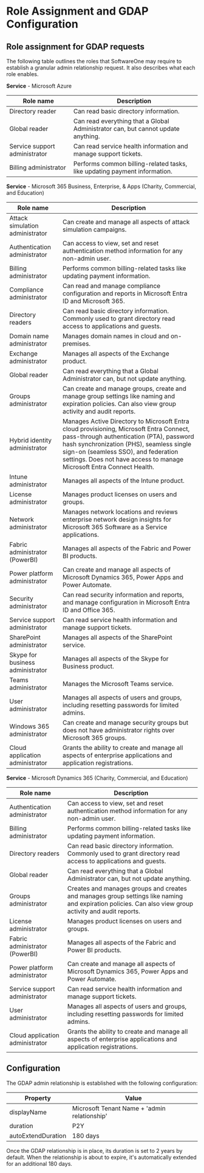 # Role Assignment and GDAP Configuration

## Role assignment for GDAP requests

The following table outlines the roles that SoftwareOne may require to establish a granular admin relationship request. It also describes what each role enables.

**Service** - Microsoft Azure

| Role name                      | Description                                                                      |
| ------------------------------ | -------------------------------------------------------------------------------- |
| Directory reader​              | Can read basic directory information.                                            |
| Global reader                  | Can read everything that a Global Administrator can, but cannot update anything. |
| Service support administrator​ | Can read service health information and manage support tickets.                  |
| Billing administrator          | Performs common billing-related tasks, like updating payment information.        |

**Service** - Microsoft 365 Business, Enterprise, & Apps (Charity, Commercial, and Education)

| Role name                        | Description                                                                                                                                                                                                                                                                                      |
| -------------------------------- | ------------------------------------------------------------------------------------------------------------------------------------------------------------------------------------------------------------------------------------------------------------------------------------------------ |
| Attack simulation administrator  | Can create and manage all aspects of attack simulation campaigns.                                                                                                                                                                                                                                |
| Authentication administrator​    | Can access to view, set and reset authentication method information for any non-admin user.                                                                                                                                                                                                      |
| Billing administrator            | Performs common billing-related tasks like updating payment information.                                                                                                                                                                                                                         |
| Compliance administrator         | Can read and manage compliance configuration and reports in Microsoft Entra ID and Microsoft 365.                                                                                                                                                                                                |
| Directory readers ​              | Can read basic directory information. Commonly used to grant directory read access to applications and guests.                                                                                                                                                                                   |
| Domain name administrator ​      | Manages domain names in cloud and on-premises.                                                                                                                                                                                                                                                   |
| Exchange administrator ​         | Manages all aspects of the Exchange product.                                                                                                                                                                                                                                                     |
| Global reader ​                  | Can read everything that a Global Administrator can, but not update anything.                                                                                                                                                                                                                    |
| Groups administrator ​           | Can create and manage groups, create and manage group settings like naming and expiration policies. Can also view group activity and audit reports.                                                                                                                                              |
| Hybrid identity administrator ​  | Manages Active Directory to Microsoft Entra cloud provisioning, Microsoft Entra Connect, pass-through authentication (PTA), password hash synchronization (PHS), seamless single sign-on (seamless SSO), and federation settings. Does not have access to manage Microsoft Entra Connect Health. |
| Intune administrator ​           | Manages all aspects of the Intune product.                                                                                                                                                                                                                                                       |
| License administrator            | Manages product licenses on users and groups.                                                                                                                                                                                                                                                    |
| Network administrator            | Manages network locations and reviews enterprise network design insights for Microsoft 365 Software as a Service applications.                                                                                                                                                                   |
| Fabric administrator (PowerBI) ​ | Manages all aspects of the Fabric and Power BI products.                                                                                                                                                                                                                                         |
| Power platform administrator     | Can create and manage all aspects of Microsoft Dynamics 365, Power Apps and Power Automate.                                                                                                                                                                                                      |
| Security administrator ​         | Can read security information and reports, and manage configuration in Microsoft Entra ID and Office 365.                                                                                                                                                                                        |
| Service support administrator ​  | Can read service health information and manage support tickets.                                                                                                                                                                                                                                  |
| SharePoint administrator ​       | Manages all aspects of the SharePoint service.                                                                                                                                                                                                                                                   |
| Skype for business administrator | Manages all aspects of the Skype for Business product.                                                                                                                                                                                                                                           |
| Teams administrator              | Manages the Microsoft Teams service.                                                                                                                                                                                                                                                             |
| User administrator               | Manages all aspects of users and groups, including resetting passwords for limited admins.                                                                                                                                                                                                       |
| Windows 365 administrator        | Can create and manage security groups but does not have administrator rights over Microsoft 365 groups.                                                                                                                                                                                          |
| Cloud application administrator  | Grants the ability to create and manage all aspects of enterprise applications and application registrations.                                                                                                                                                                                    |

**Service** - Microsoft Dynamics 365 (Charity, Commercial, and Education)

| Role name                        | Description                                                                                                                                            |
| -------------------------------- | ------------------------------------------------------------------------------------------------------------------------------------------------------ |
| Authentication administrator​    | Can access to view, set and reset authentication method information for any non-admin user.                                                            |
| Billing administrator            | Performs common billing-related tasks like updating payment information.                                                                               |
| Directory readers ​              | Can read basic directory information. Commonly used to grant directory read access to applications and guests.                                         |
| Global reader                    | Can read everything that a Global Administrator can, but not update anything.                                                                          |
| Groups administrator ​           | Creates and manages groups and creates and manages group settings like naming and expiration policies. Can also view group activity and audit reports. |
| License administrator            | Manages product licenses on users and groups.                                                                                                          |
| Fabric administrator (PowerBI) ​ | Manages all aspects of the Fabric and Power BI products.                                                                                               |
| Power platform administrator​    | Can create and manage all aspects of Microsoft Dynamics 365, Power Apps and Power Automate.                                                            |
| Service support administrator ​  | Can read service health information and manage support tickets.                                                                                        |
| User administrator               | Manages all aspects of users and groups, including resetting passwords for limited admins.                                                             |
| Cloud application administrator  | Grants the ability to create and manage all aspects of enterprise applications and application registrations.                                          |

## Configuration

The GDAP admin relationship is established with the following configuration:

| Property           | Value                                        |
| ------------------ | -------------------------------------------- |
| displayName        | Microsoft Tenant Name + 'admin relationship' |
| duration           | P2Y                                          |
| autoExtendDuration | 180 days                                     |

Once the GDAP relationship is in place, its duration is set to 2 years by default. When the relationship is about to expire, it's automatically extended for an additional 180 days.&#x20;

